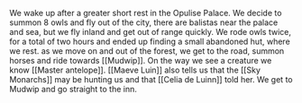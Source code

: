 We wake up after a greater short rest in the Opulise Palace. We decide to summon 8 owls and fly out of the city, there are balistas near the palace and sea, but we fly inland and get out of range quickly.
We rode owls twice, for a total of two hours and ended up finding a small abandoned hut, where we rest. as we move on and out of the forest, we get to the road, summon horses and ride towards [[Mudwip]]. On the way we see a creature we know [[Master antelope]]. 
[[Maeve Luin]] also tells us that the [[Sky Monarchs]] may be hunting us and that [[Celia de Luinn]] told her.
We get to Mudwip and go straight to the inn. 
